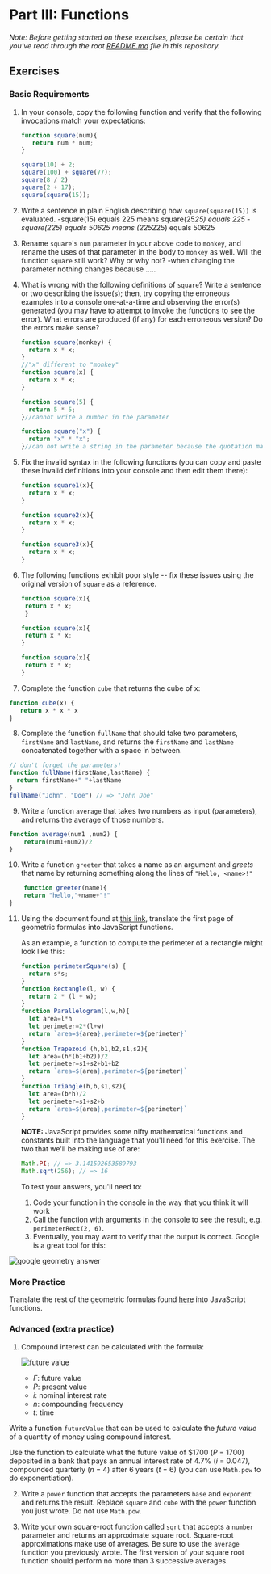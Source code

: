 # Part III: Functions

*Note: Before getting started on these exercises, please be certain that you've read through the root [README.md](../README.md) file in this repository.*

## Exercises

### Basic Requirements

1. In your console, copy the following function and verify
   that the following invocations match your expectations:

   ```js
   function square(num){
      return num * num;
   }

   square(10) + 2;
   square(100) + square(77);
   square(8 / 2)
   square(2 + 17);
   square(square(15));
   ```

2. Write a sentence in plain English describing how `square(square(15))` is
   evaluated.
-square(15) equals 225 
means square(25*25) equals 225
-square(225) equals 50625
means (225*225) equals 50625

3. Rename `square`'s `num` parameter in your above code to `monkey`, and
   rename the uses of that parameter in the body to `monkey` as well. Will the
   function `square` still work? Why or why not? 
   -when changing the parameter nothing changes because .....

4. What is wrong with the following definitions of `square`? Write a sentence or
   two describing the issue(s); then, try copying the erroneous examples into a
   console one-at-a-time and observing the error(s) generated (you may have to
   attempt to invoke the functions to see the error). What errors are produced
   (if any) for each erroneous version? Do the errors make sense?

   ```js
   function square(monkey) {
     return x * x;
   }
   //"x" different to "monkey"
   function square(x) {
     return x * x;
   } 

   function square(5) {
     return 5 * 5;
   }//cannot write a number in the parameter

   function square("x") {
     return "x" * "x";
   }//can not write a string in the parameter because the quotation mark
   ```

5. Fix the invalid syntax in the following functions (you can copy and paste these
   invalid definitions into your console and then edit them there):

   ```js
   function square1(x){
     return x * x;
   }

   function square2(x){
     return x * x;
   }

   function square3(x){
     return x * x;
   }
   ```

6. The following functions exhibit poor style -- fix these issues using the
   original version of `square` as a reference.

   ```js
   function square(x){
    return x * x;
    }

   function square(x){
    return x * x;
   }

   function square(x){
    return x * x;
   }
   ```

7. Complete the function `cube` that returns the cube of x:

  ```js
  function cube(x) {
     return x * x * x
  }
  ```

8. Complete the function `fullName` that should take two parameters, `firstName`
   and `lastName`, and returns the `firstName` and `lastName` concatenated
   together with a space in between.

  ```js
  // don't forget the parameters!
  function fullName(firstName,lastName) {
    return firstName+" "+lastName
  }
  fullName("John", "Doe") // => "John Doe"
  ```

9. Write a function `average` that takes two numbers as input (parameters), and
   returns the average of those numbers.
```js
function average(num1 ,num2) {
    return(num1+num2)/2
}
```
10. Write a function `greeter` that takes a name as an argument and *greets*
    that name by returning something along the lines of `"Hello, <name>!"`
```js
    function greeter(name){
    return "hello,"+name+"!"
}
```
11. Using the document found at <a href="http://www.gbcnv.edu/documents/ASC/docs/00000005.pdf" target="_blank">this link</a>, translate the first page of geometric
    formulas into JavaScript functions.

    As an example, a function to compute the perimeter of a rectangle might look
    like this:

    ```js
    function perimeterSquare(s) {
      return s*s;
    }
    function Rectangle(l, w) {
      return 2 * (l + w);
    }
    function Parallelogram(l,w,h){
      let area=l*h
      let perimeter=2*(l+w)
      return `area=${area},perimeter=${perimeter}`
    }
    function Trapezoid (h,b1,b2,s1,s2){
      let area=(h*(b1+b2))/2
      let perimeter=s1+s2+b1+b2
      return `area=${area},perimeter=${perimeter}`
    }
    function Triangle(h,b,s1,s2){
      let area=(b*h)/2
      let perimeter=s1+s2+b
      return `area=${area},perimeter=${perimeter}`
    }
    ```

    **NOTE:** JavaScript provides some nifty mathematical functions and
    constants built into the language that you'll need for this exercise. The
    two that we'll be making use of are:

    ```js
    Math.PI; // => 3.141592653589793
    Math.sqrt(256); // => 16
    ```

    To test your answers, you'll need to:

    1. Code your function in the console in the way that you think it will work
    2. Call the function with arguments in the console to see the result, e.g.
      `perimeterRect(2, 6)`.
    3. Eventually, you may want to verify that the output is correct. Google is a
       great tool for this:


![google geometry answer](google-geometry-answer.gif)

### More Practice

Translate the rest of the geometric formulas found <a href="http://www.gbcnv.edu/documents/ASC/docs/00000005.pdf" target="_blank">here</a> into JavaScript functions.

### Advanced (extra practice)

1. Compound interest can be calculated with the formula:

    ![future value](future-value.png)

    - *F*: future value
    - *P*: present value
    - *i*: nominal interest rate
    - *n*: compounding frequency
    - *t*: time

  Write a function `futureValue` that can be used to calculate the *future value*
  of a quantity of money using compound interest.

  Use the function to calculate what the future value of $1700 (*P* = 1700)
  deposited in a bank that pays an annual interest rate of 4.7% (*i* = 0.047),
  compounded quarterly (*n* = 4) after 6 years (*t* = 6) (you can use `Math.pow`
  to do exponentiation).

2. Write a `power` function that accepts the parameters `base` and `exponent`
   and returns the result. Replace `square` and `cube` with the `power` function
   you just wrote. Do not use `Math.pow`.

3. Write your own square-root function called `sqrt` that accepts a `number`
   parameter and returns an approximate square root. Square-root approximations
   make use of averages. Be sure to use the `average` function you previously
   wrote. The first version of your square root function should perform no more
   than 3 successive averages.
